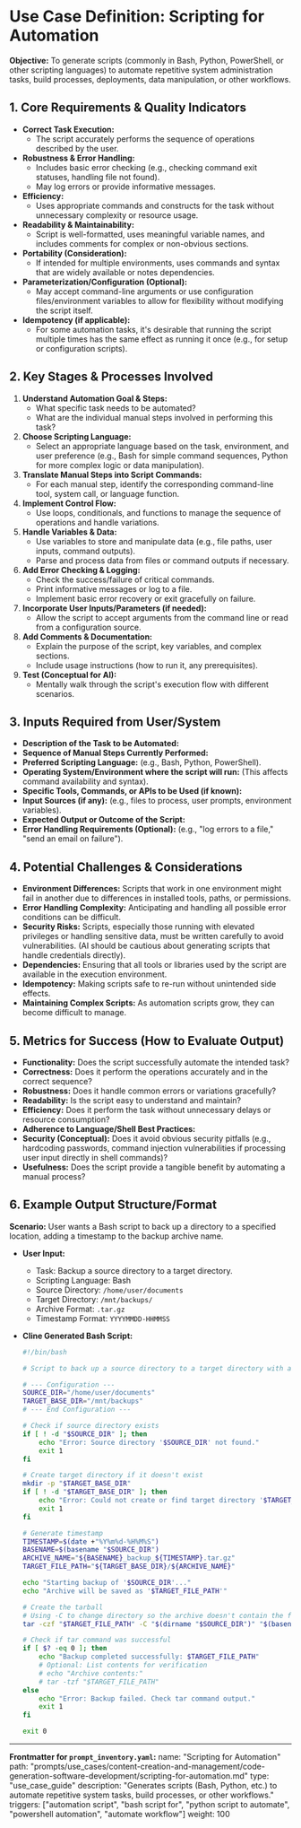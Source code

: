 # Use Case Definition: Scripting for Automation

**Objective:** To generate scripts (commonly in Bash, Python, PowerShell, or other scripting languages) to automate repetitive system administration tasks, build processes, deployments, data manipulation, or other workflows.

## 1. Core Requirements & Quality Indicators

*   **Correct Task Execution:**
    *   The script accurately performs the sequence of operations described by the user.
*   **Robustness & Error Handling:**
    *   Includes basic error checking (e.g., checking command exit statuses, handling file not found).
    *   May log errors or provide informative messages.
*   **Efficiency:**
    *   Uses appropriate commands and constructs for the task without unnecessary complexity or resource usage.
*   **Readability & Maintainability:**
    *   Script is well-formatted, uses meaningful variable names, and includes comments for complex or non-obvious sections.
*   **Portability (Consideration):**
    *   If intended for multiple environments, uses commands and syntax that are widely available or notes dependencies.
*   **Parameterization/Configuration (Optional):**
    *   May accept command-line arguments or use configuration files/environment variables to allow for flexibility without modifying the script itself.
*   **Idempotency (if applicable):**
    *   For some automation tasks, it's desirable that running the script multiple times has the same effect as running it once (e.g., for setup or configuration scripts).

## 2. Key Stages & Processes Involved

1.  **Understand Automation Goal & Steps:**
    *   What specific task needs to be automated?
    *   What are the individual manual steps involved in performing this task?
2.  **Choose Scripting Language:**
    *   Select an appropriate language based on the task, environment, and user preference (e.g., Bash for simple command sequences, Python for more complex logic or data manipulation).
3.  **Translate Manual Steps into Script Commands:**
    *   For each manual step, identify the corresponding command-line tool, system call, or language function.
4.  **Implement Control Flow:**
    *   Use loops, conditionals, and functions to manage the sequence of operations and handle variations.
5.  **Handle Variables & Data:**
    *   Use variables to store and manipulate data (e.g., file paths, user inputs, command outputs).
    *   Parse and process data from files or command outputs if necessary.
6.  **Add Error Checking & Logging:**
    *   Check the success/failure of critical commands.
    *   Print informative messages or log to a file.
    *   Implement basic error recovery or exit gracefully on failure.
7.  **Incorporate User Inputs/Parameters (if needed):**
    *   Allow the script to accept arguments from the command line or read from a configuration source.
8.  **Add Comments & Documentation:**
    *   Explain the purpose of the script, key variables, and complex sections.
    *   Include usage instructions (how to run it, any prerequisites).
9.  **Test (Conceptual for AI):**
    *   Mentally walk through the script's execution flow with different scenarios.

## 3. Inputs Required from User/System

*   **Description of the Task to be Automated:**
*   **Sequence of Manual Steps Currently Performed:**
*   **Preferred Scripting Language:** (e.g., Bash, Python, PowerShell).
*   **Operating System/Environment where the script will run:** (This affects command availability and syntax).
*   **Specific Tools, Commands, or APIs to be Used (if known):**
*   **Input Sources (if any):** (e.g., files to process, user prompts, environment variables).
*   **Expected Output or Outcome of the Script:**
*   **Error Handling Requirements (Optional):** (e.g., "log errors to a file," "send an email on failure").

## 4. Potential Challenges & Considerations

*   **Environment Differences:** Scripts that work in one environment might fail in another due to differences in installed tools, paths, or permissions.
*   **Error Handling Complexity:** Anticipating and handling all possible error conditions can be difficult.
*   **Security Risks:** Scripts, especially those running with elevated privileges or handling sensitive data, must be written carefully to avoid vulnerabilities. (AI should be cautious about generating scripts that handle credentials directly).
*   **Dependencies:** Ensuring that all tools or libraries used by the script are available in the execution environment.
*   **Idempotency:** Making scripts safe to re-run without unintended side effects.
*   **Maintaining Complex Scripts:** As automation scripts grow, they can become difficult to manage.

## 5. Metrics for Success (How to Evaluate Output)

*   **Functionality:** Does the script successfully automate the intended task?
*   **Correctness:** Does it perform the operations accurately and in the correct sequence?
*   **Robustness:** Does it handle common errors or variations gracefully?
*   **Readability:** Is the script easy to understand and maintain?
*   **Efficiency:** Does it perform the task without unnecessary delays or resource consumption?
*   **Adherence to Language/Shell Best Practices:**
*   **Security (Conceptual):** Does it avoid obvious security pitfalls (e.g., hardcoding passwords, command injection vulnerabilities if processing user input directly in shell commands)?
*   **Usefulness:** Does the script provide a tangible benefit by automating a manual process?

## 6. Example Output Structure/Format
**Scenario:** User wants a Bash script to back up a directory to a specified location, adding a timestamp to the backup archive name.
*   **User Input:**
    *   Task: Backup a source directory to a target directory.
    *   Scripting Language: Bash
    *   Source Directory: `/home/user/documents`
    *   Target Directory: `/mnt/backups/`
    *   Archive Format: `.tar.gz`
    *   Timestamp Format: `YYYYMMDD-HHMMSS`

*   **Cline Generated Bash Script:**
    ```bash
    #!/bin/bash

    # Script to back up a source directory to a target directory with a timestamp.

    # --- Configuration ---
    SOURCE_DIR="/home/user/documents"
    TARGET_BASE_DIR="/mnt/backups"
    # --- End Configuration ---

    # Check if source directory exists
    if [ ! -d "$SOURCE_DIR" ]; then
        echo "Error: Source directory '$SOURCE_DIR' not found."
        exit 1
    fi

    # Create target directory if it doesn't exist
    mkdir -p "$TARGET_BASE_DIR"
    if [ ! -d "$TARGET_BASE_DIR" ]; then
        echo "Error: Could not create or find target directory '$TARGET_BASE_DIR'."
        exit 1
    fi

    # Generate timestamp
    TIMESTAMP=$(date +"%Y%m%d-%H%M%S")
    BASENAME=$(basename "$SOURCE_DIR")
    ARCHIVE_NAME="${BASENAME}_backup_${TIMESTAMP}.tar.gz"
    TARGET_FILE_PATH="${TARGET_BASE_DIR}/${ARCHIVE_NAME}"

    echo "Starting backup of '$SOURCE_DIR'..."
    echo "Archive will be saved as '$TARGET_FILE_PATH'"

    # Create the tarball
    # Using -C to change directory so the archive doesn't contain the full source path
    tar -czf "$TARGET_FILE_PATH" -C "$(dirname "$SOURCE_DIR")" "$(basename "$SOURCE_DIR")"

    # Check if tar command was successful
    if [ $? -eq 0 ]; then
        echo "Backup completed successfully: $TARGET_FILE_PATH"
        # Optional: List contents for verification
        # echo "Archive contents:"
        # tar -tzf "$TARGET_FILE_PATH"
    else
        echo "Error: Backup failed. Check tar command output."
        exit 1
    fi

    exit 0
    ```

---
**Frontmatter for `prompt_inventory.yaml`:**
name: "Scripting for Automation"
path: "prompts/use_cases/content-creation-and-management/code-generation-software-development/scripting-for-automation.md"
type: "use_case_guide"
description: "Generates scripts (Bash, Python, etc.) to automate repetitive system tasks, build processes, or other workflows."
triggers: ["automation script", "bash script for", "python script to automate", "powershell automation", "automate workflow"]
weight: 100
